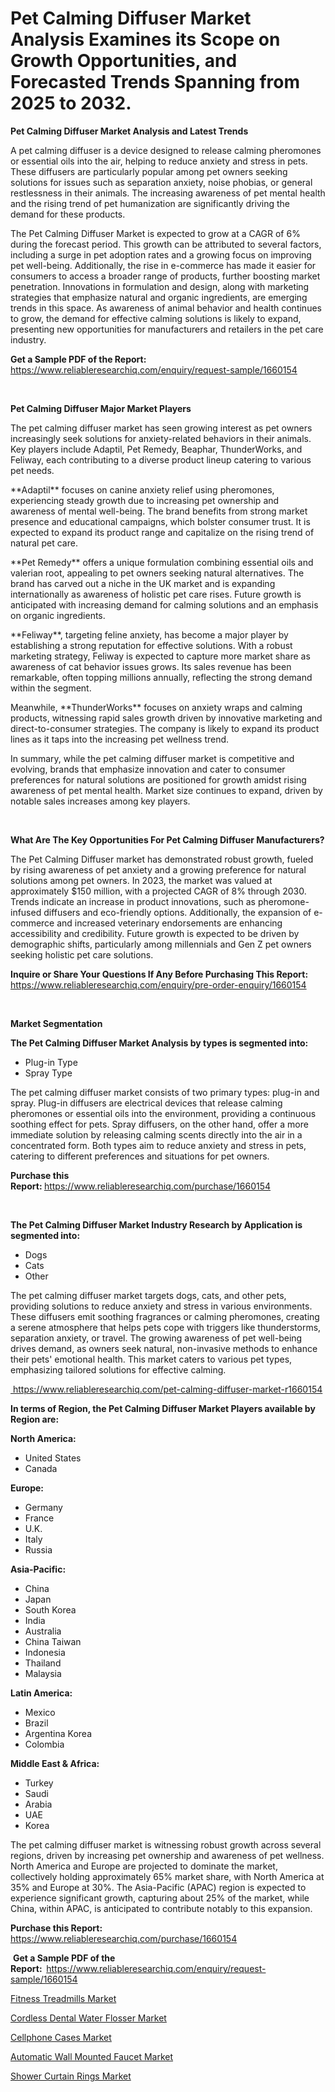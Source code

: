 <p><h1>Pet Calming Diffuser Market Analysis Examines its Scope on Growth Opportunities, and Forecasted Trends Spanning from 2025 to 2032.</h1></p><p><strong>Pet Calming Diffuser Market Analysis and Latest Trends</strong></p>
<p><p>A pet calming diffuser is a device designed to release calming pheromones or essential oils into the air, helping to reduce anxiety and stress in pets. These diffusers are particularly popular among pet owners seeking solutions for issues such as separation anxiety, noise phobias, or general restlessness in their animals. The increasing awareness of pet mental health and the rising trend of pet humanization are significantly driving the demand for these products.</p><p>The Pet Calming Diffuser Market is expected to grow at a CAGR of 6% during the forecast period. This growth can be attributed to several factors, including a surge in pet adoption rates and a growing focus on improving pet well-being. Additionally, the rise in e-commerce has made it easier for consumers to access a broader range of products, further boosting market penetration. Innovations in formulation and design, along with marketing strategies that emphasize natural and organic ingredients, are emerging trends in this space. As awareness of animal behavior and health continues to grow, the demand for effective calming solutions is likely to expand, presenting new opportunities for manufacturers and retailers in the pet care industry.</p></p>
<p><strong>Get a Sample PDF of the Report:&nbsp;</strong> <a href="https://www.reliableresearchiq.com/enquiry/request-sample/1660154?utm_campaign=103&utm_medium=2&utm_source=Github&utm_content=ia&utm_term=05042025&utm_id=pet-calming-diffuser">https://www.reliableresearchiq.com/enquiry/request-sample/1660154</a></p>
<p>&nbsp;</p>
<p><strong>Pet Calming Diffuser Major Market Players</strong></p>
<p><p>The pet calming diffuser market has seen growing interest as pet owners increasingly seek solutions for anxiety-related behaviors in their animals. Key players include Adaptil, Pet Remedy, Beaphar, ThunderWorks, and Feliway, each contributing to a diverse product lineup catering to various pet needs.</p><p>**Adaptil** focuses on canine anxiety relief using pheromones, experiencing steady growth due to increasing pet ownership and awareness of mental well-being. The brand benefits from strong market presence and educational campaigns, which bolster consumer trust. It is expected to expand its product range and capitalize on the rising trend of natural pet care.</p><p>**Pet Remedy** offers a unique formulation combining essential oils and valerian root, appealing to pet owners seeking natural alternatives. The brand has carved out a niche in the UK market and is expanding internationally as awareness of holistic pet care rises. Future growth is anticipated with increasing demand for calming solutions and an emphasis on organic ingredients.</p><p>**Feliway**, targeting feline anxiety, has become a major player by establishing a strong reputation for effective solutions. With a robust marketing strategy, Feliway is expected to capture more market share as awareness of cat behavior issues grows. Its sales revenue has been remarkable, often topping millions annually, reflecting the strong demand within the segment.</p><p>Meanwhile, **ThunderWorks** focuses on anxiety wraps and calming products, witnessing rapid sales growth driven by innovative marketing and direct-to-consumer strategies. The company is likely to expand its product lines as it taps into the increasing pet wellness trend.</p><p>In summary, while the pet calming diffuser market is competitive and evolving, brands that emphasize innovation and cater to consumer preferences for natural solutions are positioned for growth amidst rising awareness of pet mental health. Market size continues to expand, driven by notable sales increases among key players.</p></p>
<p>&nbsp;</p>
<p><strong>What Are The Key Opportunities For Pet Calming Diffuser Manufacturers?</strong></p>
<p><p>The Pet Calming Diffuser market has demonstrated robust growth, fueled by rising awareness of pet anxiety and a growing preference for natural solutions among pet owners. In 2023, the market was valued at approximately $150 million, with a projected CAGR of 8% through 2030. Trends indicate an increase in product innovations, such as pheromone-infused diffusers and eco-friendly options. Additionally, the expansion of e-commerce and increased veterinary endorsements are enhancing accessibility and credibility. Future growth is expected to be driven by demographic shifts, particularly among millennials and Gen Z pet owners seeking holistic pet care solutions.</p></p>
<p><strong>Inquire or Share Your Questions If Any Before Purchasing This Report:</strong> <a href="https://www.reliableresearchiq.com/enquiry/pre-order-enquiry/1660154?utm_campaign=103&utm_medium=2&utm_source=Github&utm_content=ia&utm_term=05042025&utm_id=pet-calming-diffuser">https://www.reliableresearchiq.com/enquiry/pre-order-enquiry/1660154</a></p>
<p>&nbsp;</p>
<p><strong>Market Segmentation</strong></p>
<p><strong>The Pet Calming Diffuser Market Analysis by types is segmented into:</strong></p>
<p><ul><li>Plug-in Type</li><li>Spray Type</li></ul></p>
<p><p>The pet calming diffuser market consists of two primary types: plug-in and spray. Plug-in diffusers are electrical devices that release calming pheromones or essential oils into the environment, providing a continuous soothing effect for pets. Spray diffusers, on the other hand, offer a more immediate solution by releasing calming scents directly into the air in a concentrated form. Both types aim to reduce anxiety and stress in pets, catering to different preferences and situations for pet owners.</p></p>
<p><strong>Purchase this Report:&nbsp;</strong><a href="https://www.reliableresearchiq.com/purchase/1660154?utm_campaign=103&utm_medium=2&utm_source=Github&utm_content=ia&utm_term=05042025&utm_id=pet-calming-diffuser">https://www.reliableresearchiq.com/purchase/1660154</a></p>
<p>&nbsp;</p>
<p><strong>The Pet Calming Diffuser Market Industry Research by Application is segmented into:</strong></p>
<p><ul><li>Dogs</li><li>Cats</li><li>Other</li></ul></p>
<p><p>The pet calming diffuser market targets dogs, cats, and other pets, providing solutions to reduce anxiety and stress in various environments. These diffusers emit soothing fragrances or calming pheromones, creating a serene atmosphere that helps pets cope with triggers like thunderstorms, separation anxiety, or travel. The growing awareness of pet well-being drives demand, as owners seek natural, non-invasive methods to enhance their pets' emotional health. This market caters to various pet types, emphasizing tailored solutions for effective calming.</p></p>
<p><a href="https://www.reliableresearchiq.com/pet-calming-diffuser-market-r1660154?utm_campaign=103&utm_medium=2&utm_source=Github&utm_content=ia&utm_term=05042025&utm_id=pet-calming-diffuser">&nbsp;https://www.reliableresearchiq.com/pet-calming-diffuser-market-r1660154</a></p>
<p><strong>In terms of Region, the Pet Calming Diffuser Market Players available by Region are:</strong></p>
<p>
    <p> <strong> North America: </strong>
        <ul>
            <li>United States</li>
            <li>Canada</li>
        </ul>
        </p> 
    <p> <strong> Europe: </strong>
        <ul>
            <li>Germany</li>
            <li>France</li>
            <li>U.K.</li>
            <li>Italy</li>
            <li>Russia</li>
        </ul>
        </p> 
    <p> <strong> Asia-Pacific: </strong>
        <ul>
            <li>China</li>
            <li>Japan</li>
            <li>South Korea</li>
            <li>India</li>
            <li>Australia</li>
            <li>China Taiwan</li>
            <li>Indonesia</li>
            <li>Thailand</li>
            <li>Malaysia</li>
        </ul>
        </p> 
    <p> <strong> Latin America: </strong>
        <ul>
            <li>Mexico</li>
            <li>Brazil</li>
            <li>Argentina Korea</li>
            <li>Colombia</li>
        </ul>
        </p> 
    <p> <strong> Middle East & Africa: </strong>
        <ul>
            <li>Turkey</li>
            <li>Saudi</li>
            <li>Arabia</li>
            <li>UAE</li>
            <li>Korea</li>
        </ul>
    </p>
    </p>
<p><p>The pet calming diffuser market is witnessing robust growth across several regions, driven by increasing pet ownership and awareness of pet wellness. North America and Europe are projected to dominate the market, collectively holding approximately 65% market share, with North America at 35% and Europe at 30%. The Asia-Pacific (APAC) region is expected to experience significant growth, capturing about 25% of the market, while China, within APAC, is anticipated to contribute notably to this expansion.</p></p>
<p><strong>Purchase this Report: </strong><a href="https://www.reliableresearchiq.com/purchase/1660154?utm_campaign=103&utm_medium=2&utm_source=Github&utm_content=ia&utm_term=05042025&utm_id=pet-calming-diffuser">https://www.reliableresearchiq.com/purchase/1660154</a></p>
<p>&nbsp;<strong>Get a Sample PDF of the Report:&nbsp;&nbsp;</strong><a href="https://www.reliableresearchiq.com/enquiry/request-sample/1660154?utm_campaign=103&utm_medium=2&utm_source=Github&utm_content=ia&utm_term=05042025&utm_id=pet-calming-diffuser">https://www.reliableresearchiq.com/enquiry/request-sample/1660154</a></p>
<p><strong></strong></p>
<p><p><a href="https://github.com/stunzkocotpv/Market-Research-Report-List-1/blob/main/fitness-treadmills-market.md?utm_campaign=103&utm_medium=2&utm_source=Github&utm_content=ia&utm_term=05042025&utm_id=pet-calming-diffuser">Fitness Treadmills Market</a></p><p><a href="https://github.com/snapetylerho/Market-Research-Report-List-1/blob/main/cordless-dental-water-flosser-market.md?utm_campaign=103&utm_medium=2&utm_source=Github&utm_content=ia&utm_term=05042025&utm_id=pet-calming-diffuser">Cordless Dental Water Flosser Market</a></p><p><a href="https://github.com/iwanesucices/Market-Research-Report-List-1/blob/main/cellphone-cases-market.md?utm_campaign=103&utm_medium=2&utm_source=Github&utm_content=ia&utm_term=05042025&utm_id=pet-calming-diffuser">Cellphone Cases Market</a></p><p><a href="https://github.com/sulvantomppa/Market-Research-Report-List-1/blob/main/automatic-wall-mounted-faucet-market.md?utm_campaign=103&utm_medium=2&utm_source=Github&utm_content=ia&utm_term=05042025&utm_id=pet-calming-diffuser">Automatic Wall Mounted Faucet Market</a></p><p><a href="https://github.com/hatlepigna2s/Market-Research-Report-List-1/blob/main/shower-curtain-rings-market.md?utm_campaign=103&utm_medium=2&utm_source=Github&utm_content=ia&utm_term=05042025&utm_id=pet-calming-diffuser">Shower Curtain Rings Market</a></p></p>